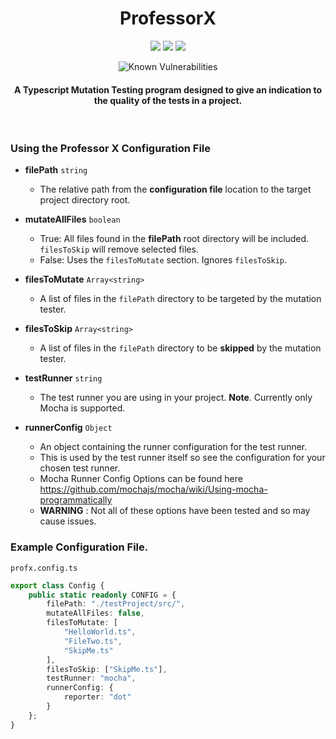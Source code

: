 <h1 align="center"> ProfessorX </h1>

<p align="center">
<img src="https://travis-ci.org/jameshmread/ProfessorX.svg?branch=master">

<img src="https://api.codacy.com/project/badge/Grade/befa3c5cfe664470b38d161d29990b4b"/>

<img src='https://bettercodehub.com/edge/badge/jameshmread/ProfessorX?branch=master'>
</p>
<p align="center">
<img src="https://snyk.io/test/github/jameshmread/professorx/badge.svg" alt="Known Vulnerabilities" data-canonical-src="https://snyk.io/test/github/jameshmread/professorx" style="max-width:100%;">
</p>

<h4 align="center">
A Typescript Mutation Testing program designed to give an indication to the quality of the tests in a project.
</h4>
<br>

<h3> Using the Professor X Configuration File </h3>

- **filePath** `string`
  - The relative path from the **configuration file** location to the target project directory root.
- **mutateAllFiles** `boolean`
  - True: All files found in the **filePath** root directory will be included. `filesToSkip` will remove selected files.
  - False: Uses the `filesToMutate` section. Ignores `filesToSkip`.
- **filesToMutate** `Array<string>`
  - A list of files in the `filePath` directory to be targeted by the mutation tester.
- **filesToSkip** `Array<string>`
  - A list of files in the `filePath` directory to be **skipped** by the mutation tester.

- **testRunner** `string`
  - The test runner you are using in your project. **Note**. Currently only Mocha is supported.
- **runnerConfig** `Object`
  - An object containing the runner configuration for the test runner.
  - This is used by the test runner itself so see the configuration for your chosen test runner.
  - Mocha Runner Config Options can be found here https://github.com/mochajs/mocha/wiki/Using-mocha-programmatically
  - **WARNING** : Not all of these options have been tested and so may cause issues.
    
<h3> Example Configuration File. </h3> 

`profx.config.ts`

```Typescript
export class Config {
    public static readonly CONFIG = {
        filePath: "./testProject/src/",
        mutateAllFiles: false,
        filesToMutate: [
            "HelloWorld.ts",
            "FileTwo.ts",
            "SkipMe.ts"
        ],
        filesToSkip: ["SkipMe.ts"],
        testRunner: "mocha",
        runnerConfig: {
            reporter: "dot"
        }
    };
}

```
